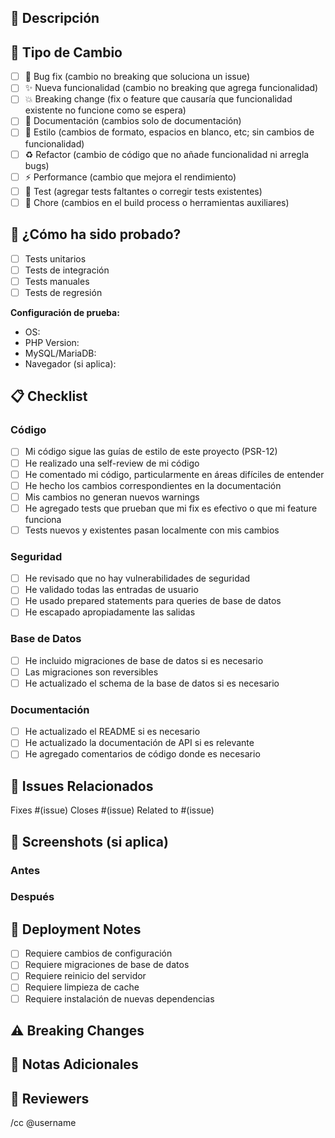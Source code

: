## 📝 Descripción

<!-- Proporciona un resumen de los cambios realizados -->

## 🔄 Tipo de Cambio

<!-- Marca todas las opciones que apliquen -->

- [ ] 🐛 Bug fix (cambio no breaking que soluciona un issue)
- [ ] ✨ Nueva funcionalidad (cambio no breaking que agrega funcionalidad)
- [ ] 💥 Breaking change (fix o feature que causaría que funcionalidad existente no funcione como se espera)
- [ ] 📖 Documentación (cambios solo de documentación)
- [ ] 🎨 Estilo (cambios de formato, espacios en blanco, etc; sin cambios de funcionalidad)
- [ ] ♻️ Refactor (cambio de código que no añade funcionalidad ni arregla bugs)
- [ ] ⚡ Performance (cambio que mejora el rendimiento)
- [ ] 🧪 Test (agregar tests faltantes o corregir tests existentes)
- [ ] 🔧 Chore (cambios en el build process o herramientas auxiliares)

## 🧪 ¿Cómo ha sido probado?

<!-- Describe las pruebas que realizaste para verificar tus cambios -->

- [ ] Tests unitarios
- [ ] Tests de integración
- [ ] Tests manuales
- [ ] Tests de regresión

**Configuración de prueba:**
- OS: 
- PHP Version: 
- MySQL/MariaDB: 
- Navegador (si aplica): 

## 📋 Checklist

<!-- Marca todos los elementos completados. Puedes llenar después del PR si algunos elementos no aplican -->

### Código
- [ ] Mi código sigue las guías de estilo de este proyecto (PSR-12)
- [ ] He realizado una self-review de mi código
- [ ] He comentado mi código, particularmente en áreas difíciles de entender
- [ ] He hecho los cambios correspondientes en la documentación
- [ ] Mis cambios no generan nuevos warnings
- [ ] He agregado tests que prueban que mi fix es efectivo o que mi feature funciona
- [ ] Tests nuevos y existentes pasan localmente con mis cambios

### Seguridad
- [ ] He revisado que no hay vulnerabilidades de seguridad
- [ ] He validado todas las entradas de usuario
- [ ] He usado prepared statements para queries de base de datos
- [ ] He escapado apropiadamente las salidas

### Base de Datos
- [ ] He incluido migraciones de base de datos si es necesario
- [ ] Las migraciones son reversibles
- [ ] He actualizado el schema de la base de datos si es necesario

### Documentación
- [ ] He actualizado el README si es necesario
- [ ] He actualizado la documentación de API si es relevante
- [ ] He agregado comentarios de código donde es necesario

## 🔗 Issues Relacionados

<!-- Enlaza a los issues que este PR resuelve -->

Fixes #(issue)
Closes #(issue)
Related to #(issue)

## 📸 Screenshots (si aplica)

<!-- Agregar screenshots para cambios visuales -->

### Antes
<!-- Screenshot del estado anterior -->

### Después
<!-- Screenshot del nuevo estado -->

## 🚀 Deployment Notes

<!-- Notas especiales para el deployment, si las hay -->

- [ ] Requiere cambios de configuración
- [ ] Requiere migraciones de base de datos
- [ ] Requiere reinicio del servidor
- [ ] Requiere limpieza de cache
- [ ] Requiere instalación de nuevas dependencias

## ⚠️ Breaking Changes

<!-- Si hay breaking changes, descríbelos aquí -->

## 📝 Notas Adicionales

<!-- Cualquier información adicional que los reviewers deberían saber -->

## 👀 Reviewers

<!-- @menciona a las personas específicas que deberían revisar esto -->

/cc @username